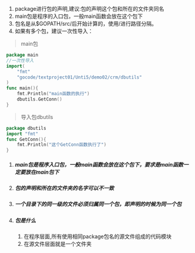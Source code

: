 1. package进行包的声明,建议:包的声明这个包和所在的文件夹同名
2. main包是程序的入口包，一般main函数会放在这个包下 
3. 包名是从$GOPATH/src/后开始计算的，使用/进行路径分隔。 
4. 如果有多个包，建议一次性导入：
>main包
```go
package main
//一次性导入
import(
	"fmt"
	"gocode/textproject01/Unti5/demo02/crm/dbutils"
)
func main(){
	fmt.Println("main函数的执行")
	dbutils.GetConn()
}
```
>导入包dbutils
```go
package dbutils
import "fmt"
func GetConn(){
	fmt.Println("这个GetConn函数执行了")
}
```

1. ##### main包是程序入口包，一般main函数会放在这个包下，要求是main函数一定要放在main包下
2. ##### 包的声明和所在的文件夹的名字可以不一致
3. ##### 一个目录下的同一级的文件必须归属同一个包，即声明的时候为同一个包
4. ##### 包是什么
    1. 在程序层面,所有使用相同package包名的源文件组成的代码模块 
    2. 在源文件层面就是一个文件夹 